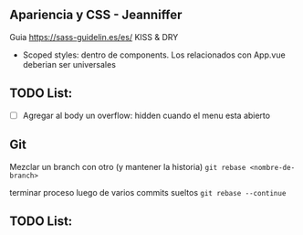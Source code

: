 ## Apariencia y CSS - Jeanniffer

Guia https://sass-guidelin.es/es/
KISS & DRY

- Scoped styles: dentro de components. Los relacionados con App.vue deberian ser universales

## TODO List:

- [ ] Agregar al body un overflow: hidden cuando el menu esta abierto

## Git

Mezclar un branch con otro (y mantener la historia) `git rebase <nombre-de-branch>`

terminar proceso luego de varios commits sueltos `git rebase --continue`

## TODO List:
